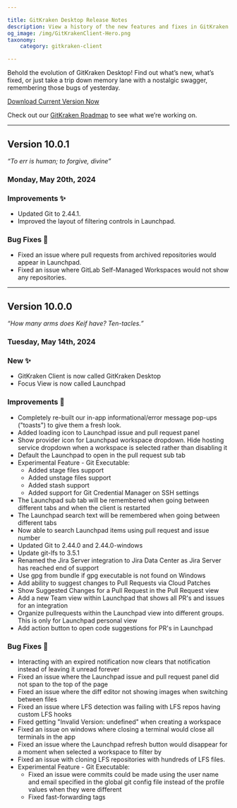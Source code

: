 ```yaml
---

title: GitKraken Desktop Release Notes
description: View a history of the new features and fixes in GitKraken Desktop's Version 10.
og_image: /img/GitKrakenClient-Hero.png
taxonomy:
    category: gitkraken-client

---
```


Behold the evolution of GitKraken Desktop! Find out what&rsquo;s new, what&rsquo;s fixed, or just take a trip down memory lane with a nostalgic swagger, remembering those bugs of yesterday.

<a href="https://www.gitkraken.com/download" target="_blank" class="button button--basic ">Download Current Version Now</a>

Check out our [GitKraken Roadmap](https://www.gitkraken.com/git-client/roadmap) to see what we’re working on.

***

<a id="v10-0-1"></a>
## Version 10.0.1

_“To err is human; to forgive, divine”_

### Monday, May 20th, 2024

### Improvements ✨
 - Updated Git to 2.44.1.
 - Improved the layout of filtering controls in Launchpad.

### Bug Fixes 🐛
 - Fixed an issue where pull requests from archived repositories would appear in Launchpad.
 - Fixed an issue where GitLab Self-Managed Workspaces would not show any repositories.

***

<a id="v10-0-0"></a>
## Version 10.0.0

_“How many arms does Keif have? Ten-tacles.”_

### Tuesday, May 14th, 2024

### New ✨
 - GitKraken Client is now called GitKraken Desktop
 - Focus View is now called Launchpad

### Improvements 🙌
 - Completely re-built our in-app informational/error message pop-ups ("toasts") to give them a fresh look.
 - Added loading icon to Launchpad issue and pull request panel
 - Show provider icon for Launchpad workspace dropdown. Hide hosting service dropdown when a workspace is selected rather than disabling it
 - Default the Launchpad to open in the pull request sub tab
 - Experimental Feature - Git Executable:
   - Added stage files support
   - Added unstage files support
   - Added stash support
   - Added support for Git Credential Manager on SSH settings
 - The Launchpad sub tab will be remembered when going between different tabs and when the client is restarted
 - The Launchpad search text will be remembered when going between different tabs
 - Now able to search Launchpad items using pull request and issue number
 - Updated Git to 2.44.0 and 2.44.0-windows
 - Update git-lfs to 3.5.1
 - Renamed the Jira Server integration to Jira Data Center as Jira Server has reached end of support
 - Use gpg from bundle if gpg executable is not found on Windows
 - Add ability to suggest changes to Pull Requests via Cloud Patches
 - Show Suggested Changes for a Pull Request in the Pull Request view
 - Add a new Team view within Launchpad that shows all PR's and issues for an integration
 - Organize pullrequests within the Launchpad view into different groups. This is only for Launchpad personal view
 - Add action button to open code suggestions for PR's in Launchpad

### Bug Fixes 🐛
 - Interacting with an expired notification now clears that notification instead of leaving it unread forever
 - Fixed an issue where the Launchpad issue and pull request panel did not span to the top of the page
 - Fixed an issue where the diff editor not showing images when switching between files
 - Fixed an issue where LFS detection was failing with LFS repos having custom LFS hooks
 - Fixed getting "Invalid Version: undefined" when creating a workspace
 - Fixed an issue on windows where closing a terminal would close all terminals in the app
 - Fixed an issue where the Launchpad refresh button would disappear for a moment when selected a workspace to filter by
 - Fixed an issue with cloning LFS repositories with hundreds of LFS files.
 - Experimental Feature - Git Executable:
   - Fixed an issue were commits could be made using the user name and email specified in the global git config file instead of the profile values when they were different
   - Fixed fast-forwarding tags
